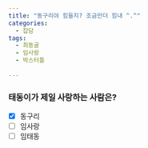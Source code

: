 ```yaml
---
title: "동구리야 힘들지? 조금만더 힘내 ^.^"
categories:
  - 잡담
tags:
  - 최동굴
  - 임사랑
  - 박스터틀
  
---
```


### 태동이가 제일 사랑하는 사람은?

- [x] 동구리
- [ ] 임사랑
- [ ] 임태동